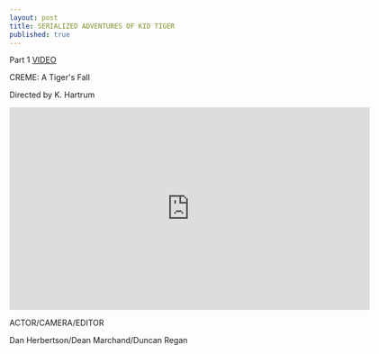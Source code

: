 ```yaml
---
layout: post
title: SERIALIZED ADVENTURES OF KID TIGER
published: true
---
```


Part 1
<span style="text-decoration: underline;">VIDEO</span>

CREME: A Tiger's Fall

Directed by K. Hartrum

<iframe src="http://www.youtube.com/embed/HeVW7pdF0wM" frameborder="0" width="640" height="360"></iframe>

ACTOR/CAMERA/EDITOR

Dan Herbertson/Dean Marchand/Duncan Regan
